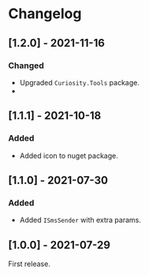 # Changelog

## [1.2.0] - 2021-11-16

### Changed

- Upgraded `Curiosity.Tools` package.
- 
## [1.1.1] - 2021-10-18

### Added

- Added icon to nuget package.

## [1.1.0] - 2021-07-30
       
### Added

- Added `ISmsSender` with extra params.

## [1.0.0] - 2021-07-29

First release.
